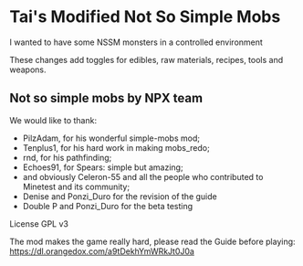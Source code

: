 # Tai's Modified Not So Simple Mobs

I wanted to have some NSSM monsters in a controlled environment

These changes add toggles for edibles, raw materials, recipes, tools and weapons.

## Not so simple mobs by NPX team

We would like to thank:
 - PilzAdam, for his wonderful simple-mobs mod;
 - Tenplus1, for his hard work in making mobs_redo;
 - rnd, for his pathfinding;
 - Echoes91, for Spears: simple but amazing;
 - and obviously Celeron-55 and all the people who contributed to Minetest and its community;
 - Denise and Ponzi_Duro for the revision of the guide
 - Double P and Ponzi_Duro for the beta testing

License GPL v3

The mod makes the game really hard, please read the Guide before playing:
https://dl.orangedox.com/a9tDekhYmWRkJt0J0a

